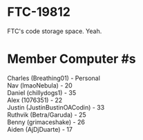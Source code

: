 # FTC-19812
FTC's code storage space. Yeah.
# Member Computer #s
Charles (Breathing01) - Personal <br>
Nav (lmaoNebula) - 20 <br>
Daniel (chillydogs1) - 35 <br>
Alex (1076351) - 22 <br>
Justin (JustinBustinOACodin) - 33 <br>
Ruthvik (Betra/Garuda) - 25 <br>
Benny (grimaceshake) - 26 <br>
Aiden (AjDjDuarte) - 17 <br>
